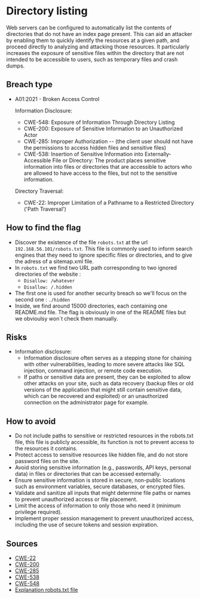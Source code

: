 # Directory listing

Web servers can be configured to automatically list the contents of directories that do not have an index page present. This can aid an attacker by enabling them to quickly identify the resources at a given path, and proceed directly to analyzing and attacking those resources. It particularly increases the exposure of sensitive files within the directory that are not intended to be accessible to users, such as temporary files and crash dumps.

## Breach type

* A01:2021 - Broken Access Control  
  
    Information Disclosure:
    * CWE-548: Exposure of Information Through Directory Listing
    * CWE-200: Exposure of Sensitive Information to an Unauthorized Actor
    * CWE-285: Improper Authorization -- (the client user should not have the permissions to access hidden files and sensitive files)
    * CWE-538: Insertion of Sensitive Information into Externally-Accessible File or Directory: The product places sensitive information into files or directories that are accessible to actors who are allowed to have access to the files, but not to the sensitive information. 
  
    Directory Traversal:
    * CWE-22: Improper Limitation of a Pathname to a Restricted Directory ('Path Traversal')

## How to find the flag

* Discover the existence of the file `robots.txt` at the url `192.168.56.101/robots.txt`. This file is commonly used to inform search engines that they need to ignore specific files or directories, and to give the adress of a sitemap.xml file.
* In `robots.txt` we find two URL path corresponding to two ignored directories of the website : 
    * `Disallow: /whatever`
    * `Disallow: /.hidden`
* The first one is used for another security breach so we'll focus on the second one : `./hidden`
* Inside, we find around 15000 directories, each containing one README.md file. The flag is obviously in one of the README files but we obvioulsy won`t check them manually.

## Risks

* Information disclosure:
    * Information disclosure often serves as a stepping stone for chaining with other vulnerabilities, leading to more severe attacks like SQL injection, command injection, or remote code execution.
    * If paths or sensitive data are present, they can be exploited to allow other attacks on your site, such as data recovery (backup files or old versions of the application that might still contain sensitive data, which can be recovered and exploited) or an unauthorized connection on the administrator page for example.

## How to avoid

* Do not include paths to sensitive or restricted resources in the robots.txt file, this file is publicly accessible, its function is not to prevent access to the resources it contains.
* Protect access to sensitive resources like hidden file, and do not store password files on the site.
* Avoid storing sensitive information (e.g., passwords, API keys, personal data) in files or directories that can be accessed externally.
* Ensure sensitive information is stored in secure, non-public locations such as environment variables, secure databases, or encrypted files.
* Validate and sanitize all inputs that might determine file paths or names to prevent unauthorized access or file placement.
* Limit the access of information to only those who need it (minimum privilege required).
* Implement proper session management to prevent unauthorized access, including the use of secure tokens and session expiration.

## Sources
* [CWE-22](https://cwe.mitre.org/data/definitions/22.html)
* [CWE-200](https://cwe.mitre.org/data/definitions/200.html)
* [CWE-285](https://cwe.mitre.org/data/definitions/285.html)
* [CWE-538](https://cwe.mitre.org/data/definitions/538.html)
* [CWE-548](https://cwe.mitre.org/data/definitions/548.html)
* [Explanation robots.txt file](https://robots-txt.com/)